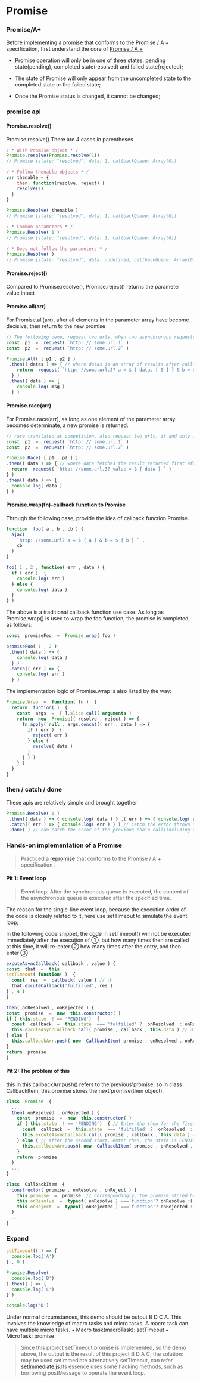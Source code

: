 Promise 
========

### Promise/A+

Before implementing a promise that conforms to the Promise / A + specification, first understand the core of [Promise / A +]()

* Promise operation will only be in one of three states: pending state(pending), completed state(resolved) and failed state(rejected);

* The state of Promise will only appear from the uncompleted state to the completed state or the failed state;
*  Once the Promise status is changed, it cannot be changed;

### promise api

#### Promise.resolve()

Promise.resolve() There are 4 cases in parentheses

```js 
/ * With Promise object * /
Promise.resolve(Promise.resolve(1))
// Promise {state: "resolved", data: 1, callbackQueue: Array(0)}

/ * Follow thenable objects * /
var thenable = {
    then: function(resolve, reject) {
    resolve(1)
  }
}

Promise.Resolve( thenable )
// Promise {state: "resolved", data: 1, callbackQueue: Array(0)}

/ * Common parameters * /
Promise.Resolve( 1 )
// Promise {state: "resolved", data: 1, callbackQueue: Array(0)}

/ * Does not follow the parameters * /
Promise.Resolve( )
// Promise {state: "resolved", data: undefined, callbackQueue: Array(0)}
```

#### Promise.reject()
Compared to Promise.resolve(), Promise.reject() returns the parameter value intact

#### Promise.all(arr)
For Promise.all(arr), after all elements in the parameter array have become decisive, then return to the new promise
```js
// The following demo, request two urls, when two asynchronous requests return the result, then request the third url
const  p1  =  request( `http: // some.url.1` )
const  p2  =  request( `http: // some.url.2` )

Promise.All( [ p1 , p2 ] ) 
 .then(( datas ) => { // where datas is an array of results after calling p1, p2   
    return  request( `http: //some.url.3? a = $ { datas [ 0 ] } & b = $ { datas [ 1 ] } ` )
  } )
 .then(( data ) => {  
    console.log( msg )
  } )
  ```

  #### Promise.race(arr)
  For Promise.race(arr), as long as one element of the parameter array becomes determinate, a new promise is returned.

  ```js
  // race translated as competition, also request two urls, if and only if one request returns the result, then request the third url
const  p1  =  request( `http: // some.url.1` )
const  p2  =  request( `http: // some.url.2` )

Promise.Race( [ p1 , p2 ] ) 
 .then(( data ) => { // where data fetches the result returned first after calling p1, p2   
    return  request( `http: //some.url.3? value = $ { data } ` )
  } )
 .then(( data ) => {  
    console.log( data )
  } )
  ```


####  Promise.wrap(fn)-callback function to Promise
Through the following case, provide the idea of callback function Promise.
```js
function  foo( a , b , cb ) {   
  ajax(
    `http: //some.url? a = $ { a } & b = $ { b } ` ,
    cb
  )
}

foo( 1 , 2 , function( err , data ) {    
  if ( err )  {
    console.log( err )
  } else {  
    console.log( data )
  }
} )
```

The above is a traditional callback function use case. As long as Promise.wrap() is used to wrap the foo function, the promise is completed, as follows:

```js
const  promiseFoo  =  Promise.wrap( foo )

promiseFoo( 1 , 2 ) 
 .then(( data ) => {  
    console.log( data )
  } )
 .catch(( err ) => {  
    console.log( err )
  } )
```

The implementation logic of Promise.wrap is also listed by the way:

```js
Promise.Wrap  =  function( fn )  {
  return  funtion( )  {
    const  args  =  [ ].slice.call( arguments )
    return  new  Promise(( resolve , reject ) => {   
      fn.apply( null , args.concat(( err , data ) => {    
        if ( err )  {
          reject( err )
        } else {  
          resolve( data )
        }
      } ) )
    } )
  }
}
```

### then / catch / done
These apis are relatively simple and brought together
```js
Promise.Resolve( 1 )
 .then(( data ) => { console.log( data ) } ,( err ) => { console.log( err ) } ) // Chained call, you can pass one parameter(recommended), you can also pass two parameter      
 .catch(( err ) => { console.log( err ) } ) // Catch the error thrown in the chain call || Catch the value that became the failure state   
 .done( ) // can catch the error of the previous chain call(including the catch), you can pass two parameters or not                             
  ```


  ### Hands-on implementation of a Promise
  >Practiced a [repromise](https://github.com/MuYunyun/repromise) that conforms to the Promise / A + specification .
  

  #### Pit 1: Event loop
  >Event loop: After the synchronous queue is executed, the content of the asynchronous queue is executed after the specified time.

  The reason for the single-line event loop, because the execution order of the code is closely related to it, here use setTimeout to simulate the event loop;

  In the following code snippet, the code in setTimeout() will not be executed immediately after the execution of ①, but how many times then are called at this time, it will re-enter ② how many times after the entry, and then enter ③

  ```js
  excuteAsyncCallback( callback , value ) {  
  const  that  =  this
  setTimeout( function( )  {
    const  res  =  callback( value ) // ③ 
    that.excuteCallback('fulfilled', res ) 
  } , 4 ) 
}

then( onResolved , onRejected ) {  
  const  promise  =  new  this.constructor( )
  if ( this.state  ! == 'PENDING')  {
    const  callback  =  this.state  === 'fulfilled' ?  onResolved  : onRejected 
    this.excuteAsyncCallback.call( promise , callback , this.data ) // ①                
  } else {  
    this.callbackArr.push( new  CallbackItem( promise , onResolved , onRejected ) ) // ②   
  }
  return  promise
}
```

#### Pit 2: The problem of this
this in this.callbackArr.push() refers to the'previous'promise, so in class CallbackItem, this.promise stores the'next'promise(then object).

```js
class  Promise  {
  ...
  then( onResolved , onRejected ) {  
    const  promise  =  new  this.constructor( )
    if ( this.state  ! == 'PENDING')  { // Enter the then for the first time, the state is RESOLVED or REJECTED        
      const  callback  =  this.state  === 'fulfilled' ?  onResolved  : onRejected 
      this.excuteAsyncCallback.call( promise , callback , this.data ) // bind this to the promise    
    } else { // After the second start, enter then, the state is PENDING                                 
      this.callbackArr.push( new  CallbackItem( promise , onResolved , onRejected ) ) // here this also refers to the'previous'promise   
    }
    return  promise
  }
  ...
}

class  CallbackItem  {
  constructor( promise , onResolve , onReject ) {   
    this.promise  =  promise  // Correspondingly, the promise stored here is from the next then
    this.onResolve  =  typeof( onResolve ) ==='function'? onResolve :( resolve ) => { }        
    this.onReject  =  typeof( onRejected ) ==='function'? onRejected :( rejected ) => { }        
  }
  ...
}
```


### Expand
```js
setTimeout(( ) => {  
  console.log('A')
} , 0 ) 

Promise.Resolve(
  console.log('B')
).then(( ) => {  
  console.log('C')
} )

console.log('D')
```

Under normal circumstances, this demo should be output B D C A. This involves the knowledge of macro tasks and micro tasks. A macro task can have multiple micro tasks.
  • Macro task(macroTask): setTimeout
  • MicroTask: promise

>Since this project setTimeout promise is implemented, so the demo above, the output is the result of this project B D A C, the solution: may be used setImmediate alternatively setTimeout, can refer [setImmediate.js](https://github.com/YuzuJS/setImmediate).Its essence uses some hacking methods, such as borrowing postMessage to operate the event loop.